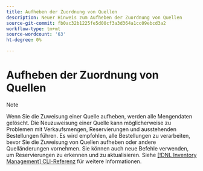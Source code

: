 ```yaml
---
title: Aufheben der Zuordnung von Quellen
description: Neuer Hinweis zum Aufheben der Zuordnung von Quellen
source-git-commit: fb0ac32b1225fe5d00cf3a3d364a1cc09ebcd3a2
workflow-type: tm+mt
source-wordcount: '63'
ht-degree: 0%

---
```


# Aufheben der Zuordnung von Quellen

>[!NOTE]
>
>Wenn Sie die Zuweisung einer Quelle aufheben, werden alle Mengendaten gelöscht. Die Neuzuweisung einer Quelle kann möglicherweise zu Problemen mit Verkaufsmengen, Reservierungen und ausstehenden Bestellungen führen. Es wird empfohlen, alle Bestellungen zu verarbeiten, bevor Sie die Zuweisung von Quellen aufheben oder andere Quelländerungen vornehmen. Sie können auch neue Befehle verwenden, um Reservierungen zu erkennen und zu aktualisieren. Siehe [[!DNL Inventory Management] CLI-Referenz](../inventory-management/cli.md) für weitere Informationen.
